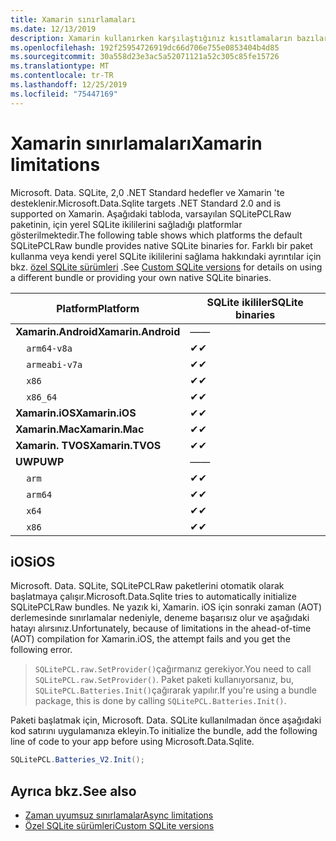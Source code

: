 ```yaml
---
title: Xamarin sınırlamaları
ms.date: 12/13/2019
description: Xamarin kullanırken karşılaştığınız kısıtlamaların bazılarını açıklar.
ms.openlocfilehash: 192f25954726919dc66d706e755e0853404b4d85
ms.sourcegitcommit: 30a558d23e3ac5a52071121a52c305c85fe15726
ms.translationtype: MT
ms.contentlocale: tr-TR
ms.lasthandoff: 12/25/2019
ms.locfileid: "75447169"
---
```

# <a name="xamarin-limitations"></a><span data-ttu-id="67b53-103">Xamarin sınırlamaları</span><span class="sxs-lookup"><span data-stu-id="67b53-103">Xamarin limitations</span></span>

<span data-ttu-id="67b53-104">Microsoft. Data. SQLite, 2,0 .NET Standard hedefler ve Xamarin 'te desteklenir.</span><span class="sxs-lookup"><span data-stu-id="67b53-104">Microsoft.Data.Sqlite targets .NET Standard 2.0 and is supported on Xamarin.</span></span> <span data-ttu-id="67b53-105">Aşağıdaki tabloda, varsayılan SQLitePCLRaw paketinin, için yerel SQLite ikililerini sağladığı platformlar gösterilmektedir.</span><span class="sxs-lookup"><span data-stu-id="67b53-105">The following table shows which platforms the default SQLitePCLRaw bundle provides native SQLite binaries for.</span></span> <span data-ttu-id="67b53-106">Farklı bir paket kullanma veya kendi yerel SQLite ikililerini sağlama hakkındaki ayrıntılar için bkz. [özel SQLite sürümleri](custom-versions.md) .</span><span class="sxs-lookup"><span data-stu-id="67b53-106">See [Custom SQLite versions](custom-versions.md) for details on using a different bundle or providing your own native SQLite binaries.</span></span>

| <span data-ttu-id="67b53-107">Platform</span><span class="sxs-lookup"><span data-stu-id="67b53-107">Platform</span></span> | <span data-ttu-id="67b53-108">SQLite ikililer</span><span class="sxs-lookup"><span data-stu-id="67b53-108">SQLite binaries</span></span> |
| --- | --- |
| <span data-ttu-id="67b53-109">**Xamarin.Android**</span><span class="sxs-lookup"><span data-stu-id="67b53-109">**Xamarin.Android**</span></span> | <span data-ttu-id="67b53-110">—</span><span class="sxs-lookup"><span data-stu-id="67b53-110">—</span></span> |
| &nbsp;&nbsp;&nbsp;&nbsp;`arm64-v8a` | <span data-ttu-id="67b53-111">✔</span><span class="sxs-lookup"><span data-stu-id="67b53-111">✔</span></span> |
| &nbsp;&nbsp;&nbsp;&nbsp;`armeabi-v7a` | <span data-ttu-id="67b53-112">✔</span><span class="sxs-lookup"><span data-stu-id="67b53-112">✔</span></span> |
| &nbsp;&nbsp;&nbsp;&nbsp;`x86` | <span data-ttu-id="67b53-113">✔</span><span class="sxs-lookup"><span data-stu-id="67b53-113">✔</span></span> |
| &nbsp;&nbsp;&nbsp;&nbsp;`x86_64` | <span data-ttu-id="67b53-114">✔</span><span class="sxs-lookup"><span data-stu-id="67b53-114">✔</span></span> |
| <span data-ttu-id="67b53-115">**Xamarin.iOS**</span><span class="sxs-lookup"><span data-stu-id="67b53-115">**Xamarin.iOS**</span></span> | <span data-ttu-id="67b53-116">✔</span><span class="sxs-lookup"><span data-stu-id="67b53-116">✔</span></span> |
| <span data-ttu-id="67b53-117">**Xamarin.Mac**</span><span class="sxs-lookup"><span data-stu-id="67b53-117">**Xamarin.Mac**</span></span> | <span data-ttu-id="67b53-118">✔</span><span class="sxs-lookup"><span data-stu-id="67b53-118">✔</span></span> |
| <span data-ttu-id="67b53-119">**Xamarin. TVOS**</span><span class="sxs-lookup"><span data-stu-id="67b53-119">**Xamarin.TVOS**</span></span> | <span data-ttu-id="67b53-120">✔</span><span class="sxs-lookup"><span data-stu-id="67b53-120">✔</span></span> |
| <span data-ttu-id="67b53-121">**UWP**</span><span class="sxs-lookup"><span data-stu-id="67b53-121">**UWP**</span></span> | <span data-ttu-id="67b53-122">—</span><span class="sxs-lookup"><span data-stu-id="67b53-122">—</span></span> |
| &nbsp;&nbsp;&nbsp;&nbsp;`arm` | <span data-ttu-id="67b53-123">✔</span><span class="sxs-lookup"><span data-stu-id="67b53-123">✔</span></span> |
| &nbsp;&nbsp;&nbsp;&nbsp;`arm64` | <span data-ttu-id="67b53-124">✔</span><span class="sxs-lookup"><span data-stu-id="67b53-124">✔</span></span> |
| &nbsp;&nbsp;&nbsp;&nbsp;`x64` | <span data-ttu-id="67b53-125">✔</span><span class="sxs-lookup"><span data-stu-id="67b53-125">✔</span></span> |
| &nbsp;&nbsp;&nbsp;&nbsp;`x86` | <span data-ttu-id="67b53-126">✔</span><span class="sxs-lookup"><span data-stu-id="67b53-126">✔</span></span> |

## <a name="ios"></a><span data-ttu-id="67b53-127">iOS</span><span class="sxs-lookup"><span data-stu-id="67b53-127">iOS</span></span>

<span data-ttu-id="67b53-128">Microsoft. Data. SQLite, SQLitePCLRaw paketlerini otomatik olarak başlatmaya çalışır.</span><span class="sxs-lookup"><span data-stu-id="67b53-128">Microsoft.Data.Sqlite tries to automatically initialize SQLitePCLRaw bundles.</span></span> <span data-ttu-id="67b53-129">Ne yazık ki, Xamarin. iOS için sonraki zaman (AOT) derlemesinde sınırlamalar nedeniyle, deneme başarısız olur ve aşağıdaki hatayı alırsınız.</span><span class="sxs-lookup"><span data-stu-id="67b53-129">Unfortunately, because of limitations in the ahead-of-time (AOT) compilation for Xamarin.iOS, the attempt fails and you get the following error.</span></span>

> <span data-ttu-id="67b53-130">`SQLitePCL.raw.SetProvider()`çağırmanız gerekiyor.</span><span class="sxs-lookup"><span data-stu-id="67b53-130">You need to call `SQLitePCL.raw.SetProvider()`.</span></span> <span data-ttu-id="67b53-131">Paket paketi kullanıyorsanız, bu, `SQLitePCL.Batteries.Init()`çağırarak yapılır.</span><span class="sxs-lookup"><span data-stu-id="67b53-131">If you're using a bundle package, this is done by calling `SQLitePCL.Batteries.Init()`.</span></span>

<span data-ttu-id="67b53-132">Paketi başlatmak için, Microsoft. Data. SQLite kullanılmadan önce aşağıdaki kod satırını uygulamanıza ekleyin.</span><span class="sxs-lookup"><span data-stu-id="67b53-132">To initialize the bundle, add the following line of code to your app before using Microsoft.Data.Sqlite.</span></span>

```csharp
SQLitePCL.Batteries_V2.Init();
```

## <a name="see-also"></a><span data-ttu-id="67b53-133">Ayrıca bkz.</span><span class="sxs-lookup"><span data-stu-id="67b53-133">See also</span></span>

* [<span data-ttu-id="67b53-134">Zaman uyumsuz sınırlamalar</span><span class="sxs-lookup"><span data-stu-id="67b53-134">Async limitations</span></span>](async.md)
* [<span data-ttu-id="67b53-135">Özel SQLite sürümleri</span><span class="sxs-lookup"><span data-stu-id="67b53-135">Custom SQLite versions</span></span>](custom-versions.md)
